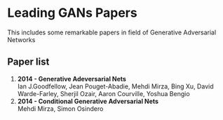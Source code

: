 # Leading GANs Papers
This includes some remarkable papers in field of Generative Adversarial Networks

## Paper list
1. **2014 - Generative Adeversarial Nets**<br/>
  Ian J.Goodfellow, Jean Pouget-Abadie, Mehdi Mirza, Bing Xu, David Warde-Farley, Sherjil Ozair, Aaron Courville, Yoshua Bengio
2. **2014 - Conditional Generative Adversarial Nets**<br/>
  Mehdi Mirza, Simon Osindero
